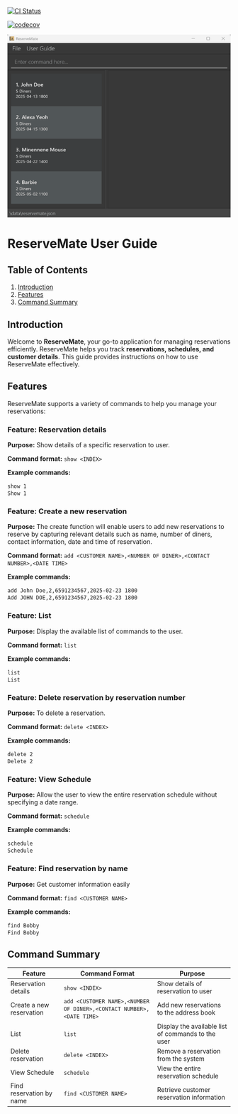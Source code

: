 [![CI Status](https://github.com/se-edu/addressbook-level3/workflows/Java%20CI/badge.svg)](https://github.com/se-edu/addressbook-level3/actions)

[![codecov](https://codecov.io/gh/AY2425S2-CS2103-F08-1/tp/graph/badge.svg?token=8D3EDHO8BA)](https://codecov.io/gh/AY2425S2-CS2103-F08-1/tp)

![Ui](docs/images/Ui.png)

# ReserveMate User Guide

## Table of Contents
1. [Introduction](#introduction)
2. [Features](#features)
3. [Command Summary](#command-summary)

## Introduction
Welcome to **ReserveMate**, your go-to application for managing reservations efficiently. ReserveMate helps you track **reservations, schedules, and customer details**. This guide provides instructions on how to use ReserveMate effectively.

## Features
ReserveMate supports a variety of commands to help you manage your reservations:

### Feature: Reservation details
**Purpose:** Show details of a specific reservation to user.

**Command format:** `show <INDEX>`

**Example commands:**
```
show 1
Show 1
```

### Feature: Create a new reservation
**Purpose:** The create function will enable users to add new reservations to reserve by capturing relevant details such as name, number of diners, contact information, date and time of reservation.

**Command format:** `add <CUSTOMER NAME>,<NUMBER OF DINER>,<CONTACT NUMBER>,<DATE TIME>`

**Example commands:**
```
add John Doe,2,6591234567,2025-02-23 1800
Add JOHN DOE,2,6591234567,2025-02-23 1800
```

### Feature: List
**Purpose:** Display the available list of commands to the user.

**Command format:** `list`

**Example commands:**
```
list
List
```

### Feature: Delete reservation by reservation number
**Purpose:** To delete a reservation.  

**Command format:** `delete <INDEX>`

**Example commands:**
```
delete 2
Delete 2
```

### Feature: View Schedule
**Purpose:** Allow the user to view the entire reservation schedule without specifying a date range.

**Command format:** `schedule`

**Example commands:**
```
schedule
Schedule
```

### Feature: Find reservation by name
**Purpose:** Get customer information easily

**Command format:** `find <CUSTOMER NAME>`

**Example commands:**
```
find Bobby
Find Bobby
```

## Command Summary
| Feature | Command Format | Purpose |
|---------|---------------|---------|
| Reservation details | `show <INDEX>` | Show details of reservation to user |
| Create a new reservation | `add <CUSTOMER NAME>,<NUMBER OF DINER>,<CONTACT NUMBER>,<DATE TIME>` | Add new reservations to the address book |
| List | `list` | Display the available list of commands to the user |
| Delete reservation | `delete <INDEX>` | Remove a reservation from the system |
| View Schedule | `schedule` | View the entire reservation schedule |
| Find reservation by name | `find <CUSTOMER NAME>` | Retrieve customer reservation information |


